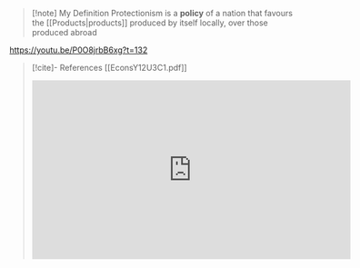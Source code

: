 >[!note] My Definition
Protectionism is a **policy** of a nation that favours the [[Products|products]] produced by itself locally, over those produced abroad



https://youtu.be/P0O8jrbB6xg?t=132








>[!cite]- References
>[[EconsY12U3C1.pdf]]
>
><iframe width="560" height="315" src="https://www.youtube-nocookie.com/embed/P0O8jrbB6xg?controls=0&amp;start=106;end=132" title="YouTube video player" frameborder="0" allow="accelerometer; clipboard-write; encrypted-media; gyroscope; picture-in-picture" allowfullscreen></iframe>